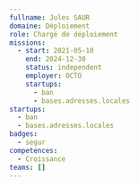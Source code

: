```yaml
---
fullname: Jules SAUR
domaine: Déploiement
role: Chargé de déploiement
missions:
  - start: 2021-05-10
    end: 2024-12-30
    status: independent
    employer: OCTO
    startups:
      - ban
      - bases.adresses.locales
startups:
  - ban
  - bases.adresses.locales
badges:
  - segur
competences:
  - Croissance
teams: []
---
```

